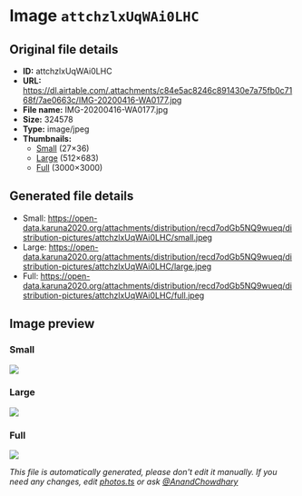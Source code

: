 # Image `attchzlxUqWAi0LHC`

## Original file details

- **ID:** attchzlxUqWAi0LHC
- **URL:** https://dl.airtable.com/.attachments/c84e5ac8246c891430e7a75fb0c7168f/7ae0663c/IMG-20200416-WA0177.jpg
- **File name:** IMG-20200416-WA0177.jpg
- **Size:** 324578
- **Type:** image/jpeg
- **Thumbnails:**
  - [Small](https://dl.airtable.com/.attachmentThumbnails/d655352a35fc4a0ad05a55c7a9cd6a78/9d8d5966) (27×36)
  - [Large](https://dl.airtable.com/.attachmentThumbnails/3c51e4fcd7d29874e46013ef7207531e/48bed592) (512×683)
  - [Full](https://dl.airtable.com/.attachmentThumbnails/432f6ddc514e80f267063e2a126fc865/82310bce) (3000×3000)

## Generated file details

- Small: https://open-data.karuna2020.org/attachments/distribution/recd7odGb5NQ9wueq/distribution-pictures/attchzlxUqWAi0LHC/small.jpeg
- Large: https://open-data.karuna2020.org/attachments/distribution/recd7odGb5NQ9wueq/distribution-pictures/attchzlxUqWAi0LHC/large.jpeg
- Full: https://open-data.karuna2020.org/attachments/distribution/recd7odGb5NQ9wueq/distribution-pictures/attchzlxUqWAi0LHC/full.jpeg

## Image preview

### Small

![](https://open-data.karuna2020.org/attachments/distribution/recd7odGb5NQ9wueq/distribution-pictures/attchzlxUqWAi0LHC/small.jpeg)

### Large

![](https://open-data.karuna2020.org/attachments/distribution/recd7odGb5NQ9wueq/distribution-pictures/attchzlxUqWAi0LHC/large.jpeg)

### Full

![](https://open-data.karuna2020.org/attachments/distribution/recd7odGb5NQ9wueq/distribution-pictures/attchzlxUqWAi0LHC/full.jpeg)

_This file is automatically generated, please don't edit it manually. If you need any changes, edit [photos.ts](/photos.ts) or ask [@AnandChowdhary](https://github.com/AnandChowdhary)_
